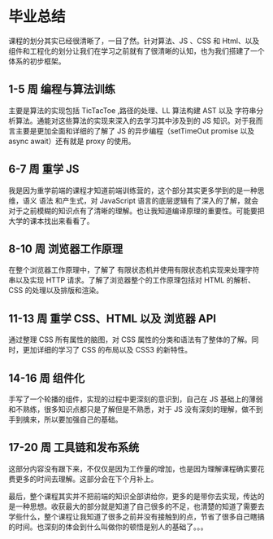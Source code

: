 # 毕业总结
课程的划分其实已经很清晰了，一目了然。针对算法、JS 、CSS 和 Html、以及组件和工程化的划分让我们在学习之前就有了很清晰的认知，也为我们搭建了一个体系的初步框架。

## 1-5 周 编程与算法训练
主要是算法的实现包括 TicTacToe ,路径的处理、LL 算法构建 AST 以及    字符串分析算法。通能对这些算法的实现来深入的去学习其中涉及到的 JS 知识。对于我而言主要是更加全面和详细的了解了 JS 的异步编程（setTimeOut promise 以及 async await）还有就是 proxy 的使用。

## 6-7 周 重学 JS
我是因为重学前端的课程才知道前端训练营的，这个部分其实更多学到的是一种思维，语义 语法 和产生式，对 JavaScript 语言的底层逻辑有了深入的了解，就会对于之前模糊的知识点有了清晰的理解。也让我知道编译原理的重要性。可能要把大学的课本找出来看看了。


## 8-10 周 浏览器工作原理
在整个浏览器工作原理中，了解了 有限状态机并使用有限状态机实现来处理字符串以及实现 HTTP 请求。了解了浏览器整个的工作原理包括对 HTML 的解析、CSS 的处理以及排版和渲染。

## 11-13 周 重学 CSS、HTML 以及 浏览器 API
通过整理 CSS 所有属性的脑图，对 CSS 属性的分类和语法有了整体的了解。同时，更加详细的学习了 CSS 的布局以及 CSS3 的新特性。

## 14-16 周 组件化
手写了一个轮播的组件，实现的过程中更深刻的意识到，自己在 JS 基础上的薄弱和不熟练，很多知识点都只是了解但是不熟悉，对于 JS 没有深刻的理解，做不到手到擒来，所以要加强自己的基础。

## 17-20 周 工具链和发布系统

这部分内容没有跟下来，不仅仅是因为工作量的增加，也是因为理解课程确实要花费更多的时间去理解。这部分会在下个月补上。

最后，整个课程其实并不把前端的知识全部讲给你，更多的是带你去实现，传达的是一种思想。收获最大的部分就是知道了自己很多的不足，也清楚的知道了需要去学些什么，整个课程让我知道了很多之前并没有接触到的点，节省了很多自己瞎搞的时间。也深刻的体会到什么叫做你的顿悟是别人的基础了。。。